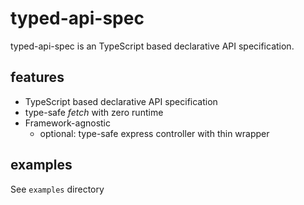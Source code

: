 # typed-api-spec

typed-api-spec is an TypeScript based declarative API specification.

## features

- TypeScript based declarative API specification
- type-safe _fetch_ with zero runtime
- Framework-agnostic
  - optional: type-safe express controller with thin wrapper

## examples

See `examples` directory
